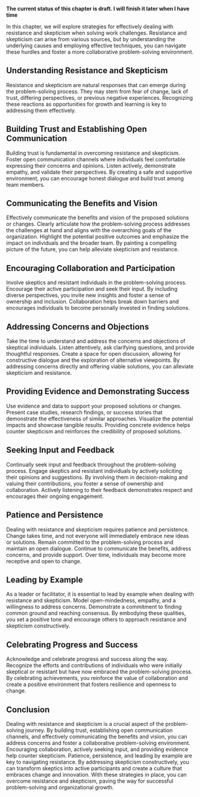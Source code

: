 **The current status of this chapter is draft. I will finish it later when I have time**

In this chapter, we will explore strategies for effectively dealing with resistance and skepticism when solving work challenges. Resistance and skepticism can arise from various sources, but by understanding the underlying causes and employing effective techniques, you can navigate these hurdles and foster a more collaborative problem-solving environment.

Understanding Resistance and Skepticism
---------------------------------------

Resistance and skepticism are natural responses that can emerge during the problem-solving process. They may stem from fear of change, lack of trust, differing perspectives, or previous negative experiences. Recognizing these reactions as opportunities for growth and learning is key to addressing them effectively.

Building Trust and Establishing Open Communication
--------------------------------------------------

Building trust is fundamental in overcoming resistance and skepticism. Foster open communication channels where individuals feel comfortable expressing their concerns and opinions. Listen actively, demonstrate empathy, and validate their perspectives. By creating a safe and supportive environment, you can encourage honest dialogue and build trust among team members.

Communicating the Benefits and Vision
-------------------------------------

Effectively communicate the benefits and vision of the proposed solutions or changes. Clearly articulate how the problem-solving process addresses the challenges at hand and aligns with the overarching goals of the organization. Highlight the potential positive outcomes and emphasize the impact on individuals and the broader team. By painting a compelling picture of the future, you can help alleviate skepticism and resistance.

Encouraging Collaboration and Participation
-------------------------------------------

Involve skeptics and resistant individuals in the problem-solving process. Encourage their active participation and seek their input. By including diverse perspectives, you invite new insights and foster a sense of ownership and inclusion. Collaboration helps break down barriers and encourages individuals to become personally invested in finding solutions.

Addressing Concerns and Objections
----------------------------------

Take the time to understand and address the concerns and objections of skeptical individuals. Listen attentively, ask clarifying questions, and provide thoughtful responses. Create a space for open discussion, allowing for constructive dialogue and the exploration of alternative viewpoints. By addressing concerns directly and offering viable solutions, you can alleviate skepticism and resistance.

Providing Evidence and Demonstrating Success
--------------------------------------------

Use evidence and data to support your proposed solutions or changes. Present case studies, research findings, or success stories that demonstrate the effectiveness of similar approaches. Visualize the potential impacts and showcase tangible results. Providing concrete evidence helps counter skepticism and reinforces the credibility of proposed solutions.

Seeking Input and Feedback
--------------------------

Continually seek input and feedback throughout the problem-solving process. Engage skeptics and resistant individuals by actively soliciting their opinions and suggestions. By involving them in decision-making and valuing their contributions, you foster a sense of ownership and collaboration. Actively listening to their feedback demonstrates respect and encourages their ongoing engagement.

Patience and Persistence
------------------------

Dealing with resistance and skepticism requires patience and persistence. Change takes time, and not everyone will immediately embrace new ideas or solutions. Remain committed to the problem-solving process and maintain an open dialogue. Continue to communicate the benefits, address concerns, and provide support. Over time, individuals may become more receptive and open to change.

Leading by Example
------------------

As a leader or facilitator, it is essential to lead by example when dealing with resistance and skepticism. Model open-mindedness, empathy, and a willingness to address concerns. Demonstrate a commitment to finding common ground and reaching consensus. By embodying these qualities, you set a positive tone and encourage others to approach resistance and skepticism constructively.

Celebrating Progress and Success
--------------------------------

Acknowledge and celebrate progress and success along the way. Recognize the efforts and contributions of individuals who were initially skeptical or resistant but have now embraced the problem-solving process. By celebrating achievements, you reinforce the value of collaboration and create a positive environment that fosters resilience and openness to change.

Conclusion
----------

Dealing with resistance and skepticism is a crucial aspect of the problem-solving journey. By building trust, establishing open communication channels, and effectively communicating the benefits and vision, you can address concerns and foster a collaborative problem-solving environment. Encouraging collaboration, actively seeking input, and providing evidence help counter skepticism. Patience, persistence, and leading by example are key to navigating resistance. By addressing skepticism constructively, you can transform skeptics into active participants and create a culture that embraces change and innovation. With these strategies in place, you can overcome resistance and skepticism, paving the way for successful problem-solving and organizational growth.
